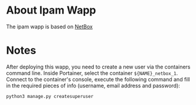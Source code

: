 # About Ipam Wapp

The ipam wapp is based on [NetBox](https://github.com/netbox-community/netbox/)

# Notes

After deploying this wapp, you need to create a new user via the containers command line. Inside Portainer, select the container ``${NAME}_netbox_1``. Connect to the container's console, execute the following command and fill in the required pieces of info (username, email address and password):

``python3 manage.py createsuperuser``
